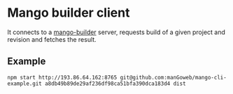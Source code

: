 # Mango builder client

It connects to a [mango-builder](https://github.com/manGoweb/mango-builder) server, requests build of a given project and revision and fetches the result.

## Example

`npm start http://193.86.64.162:8765 git@github.com:manGoweb/mango-cli-example.git a8db49b89de29af236df98ca51bfa390dca183d4 dist`
